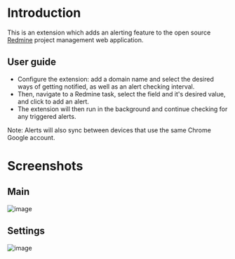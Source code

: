 # Introduction

This is an extension which adds an alerting feature to the open source [Redmine](https://www.redmine.org/) project management web application.

## User guide

- Configure the extension: add a domain name and select the desired ways of getting notified, as well as an alert checking interval.
- Then, navigate to a Redmine task, select the field and it's desired value, and click to add an alert.
- The extension will then run in the background and continue checking for any triggered alerts. 

Note: Alerts will also sync between devices that use the same Chrome Google account. 

# Screenshots

## Main

![image](https://user-images.githubusercontent.com/48087057/196307551-3f53fe61-941a-42a6-8d1c-183e5c367267.png)

## Settings

![image](https://user-images.githubusercontent.com/48087057/196307619-991a5475-1577-4ec6-b968-c709360c0ccf.png)
